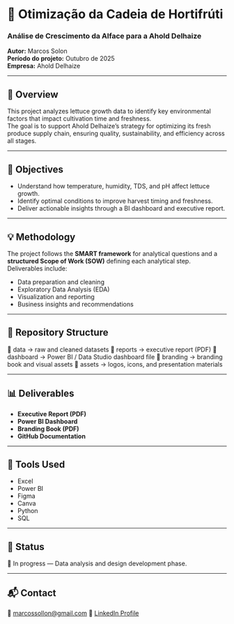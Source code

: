 # 🥬 Otimização da Cadeia de Hortifrúti  
### Análise de Crescimento da Alface para a Ahold Delhaize  

**Autor:** Marcos Solon  
**Período do projeto:** Outubro de 2025  
**Empresa:** Ahold Delhaize  

---

## 📖 Overview
This project analyzes lettuce growth data to identify key environmental factors that impact cultivation time and freshness.  
The goal is to support Ahold Delhaize’s strategy for optimizing its fresh produce supply chain, ensuring quality, sustainability, and efficiency across all stages.

---

## 🎯 Objectives
- Understand how temperature, humidity, TDS, and pH affect lettuce growth.  
- Identify optimal conditions to improve harvest timing and freshness.  
- Deliver actionable insights through a BI dashboard and executive report.  

---

## 💡 Methodology
The project follows the **SMART framework** for analytical questions and a **structured Scope of Work (SOW)** defining each analytical step.  
Deliverables include:
- Data preparation and cleaning  
- Exploratory Data Analysis (EDA)  
- Visualization and reporting  
- Business insights and recommendations  

---

## 📂 Repository Structure
📁 data → raw and cleaned datasets
📁 reports → executive report (PDF)
📁 dashboard → Power BI / Data Studio dashboard file
📁 branding → branding book and visual assets
📁 assets → logos, icons, and presentation materials

---

## 📊 Deliverables
- **Executive Report (PDF)**  
- **Power BI Dashboard**  
- **Branding Book (PDF)**  
- **GitHub Documentation**

---

## 🧩 Tools Used
- Excel 
- Power BI  
- Figma
- Canva
- Python
- SQL
---

## 🏁 Status
🔄 In progress — Data analysis and design development phase.

---

## 📬 Contact
📧 marcossollon@gmail.com
🔗 [LinkedIn Profile](https://www.linkedin.com/in/marcos-solon-b6027a266/)

